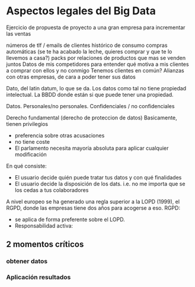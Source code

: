 # Aspectos legales del Big Data

Ejercicio de propuesta de proyecto a una gran empresa para incrementar las ventas

números de tlf / emails de clientes
histórico de consumo
compras automáticas (se te ha acabado la leche, quieres comprar y que te lo llevemos a casa?)
packs por relaciones de productos que mas se venden juntos
Datos de mis competidores para entender qué motiva a mis clientes a comprar con ellos y no conmigo
Tenemos clientes en común?
Alianzas con otras empresas, de cara a poder tener sus datos


Dato, del latin datum, lo que se da.
Los datos como tal no tiene propiedad intelectual. La BBDD donde están si que puede tener una propiedad.

Datos. Personales/no personales. Confidenciales / no confidenciales

Derecho fundamental (derecho de proteccion de datos) Basicamente, tienen privilegios
- preferencia sobre otras acusaciones
- no tiene coste
- El parlamento necesita mayoría absoluta para aplicar cualquier modificación

En qué consiste:
- El usuario decide quién puede tratar tus datos y con qué finalidades
- El usuario decide la disposición de los dats. i.e. no me importa que se los cedas a tus colaboradores

A nivel europeo se ha generado una regla superior a la LOPD (1999), el RGPD, donde las empresas tiene dos años para acogerse a eso.
RGPD:
- se aplica de forma preferente sobre el LOPD. 
- Responsabilidad activa: 


## 2 momentos críticos

### obtener datos
### Aplicación resultados


